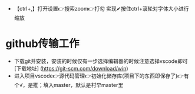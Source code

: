 - 【ctrl+,】打开设置👉搜索zoom👉打勾
实现✔按住ctrl+滚轮对字体大小进行缩放

# github传输工作
- 下载git并安装，安装的时候仅有一步选择编辑器的时候注意选择vscode即可 [下载地址] (https://git-scm.com/download/win)
- 进入项目vscode👉源代码管理👉初始化储存库(项目下的东西即保存了)👉有个√，是推；填入master，默认是村早master里